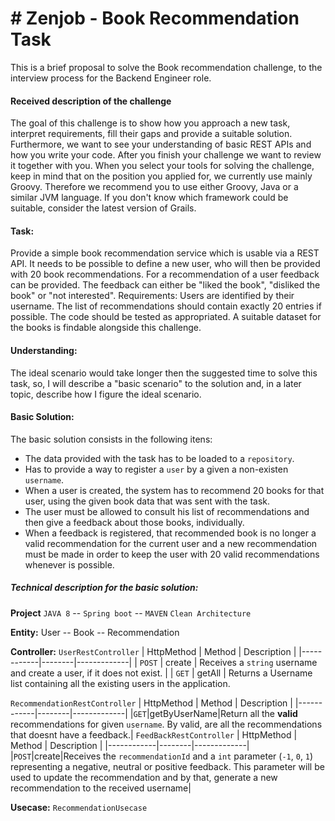 # # Zenjob - Book Recommendation Task

This is a brief proposal to solve the Book recommendation challenge, to the interview process for the Backend Engineer role.

#### Received description of the challenge
The goal of this challenge is to show how you approach a new task, interpret requirements, fill their gaps and provide a suitable solution. 
Furthermore, we want to see your understanding of basic REST APIs and how you write your code. After you finish your challenge we want to review it together with you.
When you select your tools for solving the challenge, keep in mind that on the position you applied for, we currently use mainly Groovy. 
Therefore we recommend you to use either Groovy, Java or a similar JVM language. If you don't know which framework could be suitable, consider the latest version of Grails.

#### Task:
Provide a simple book recommendation service which is usable via a REST API. 
It needs to be possible to define a new user, who will then be provided with 20 book recommendations. 
For a recommendation of a user feedback can be provided. 
The feedback can either be "liked the book", "disliked the book" or "not interested".
Requirements:
Users are identified by their username.
The list of recommendations should contain exactly 20 entries if possible.
The code should be tested as appropriated.
A suitable dataset for the books is findable alongside this challenge. 

#### Understanding:
The ideal scenario would take longer then the suggested time to solve this task, so, I will describe a "basic scenario" to the solution and, in a later topic, describe how I figure the ideal scenario. 

#### Basic Solution:
The basic solution consists in the following itens:
- The data provided with the task has to be loaded to a `repository`. 
- Has to provide a way to register a `user` by a given a non-existen `username`.
- When a user is created, the system has to recommend 20 books for that user, using the given book data that was sent with the task.
- The user must be allowed to consult his list of recommendations and then give a feedback about those books, individually.
- When a feedback is registered, that recommended book is no longer a valid recommendation for the current user and a new recommendation must be made in order to keep the user with 20 valid recommendations whenever is possible.

##### Technical description for the basic solution:
**Project**
`JAVA 8` -- `Spring boot` -- `MAVEN`
`Clean Architecture`

**Entity:**
User -- Book -- Recommendation

**Controller:**
`UserRestController`
| HttpMethod | Method | Description |
|------------|--------|-------------|
| `POST` | create |  Receives a `string` username and create a user, if it does not exist. |
| `GET` | getAll | Returns a Username list containing all the existing users in the application.

`RecommendationRestController`
| HttpMethod | Method | Description |
|------------|--------|-------------|
|`GET`|getByUserName|Return all the **valid** recommendations for given `username`. By valid, are all the recommendations that doesnt have a feedback.|
`FeedBackRestController`
| HttpMethod | Method | Description |
|------------|--------|-------------|
|`POST`|create|Receives the `recommendationId` and a `int` parameter (`-1`, `0`, `1`) representing a negative, neutral or positive feedback. This parameter will be used to update the recommendation and by that, generate a new recommendation to the received username|

**Usecase:**
`RecommendationUsecase` 


